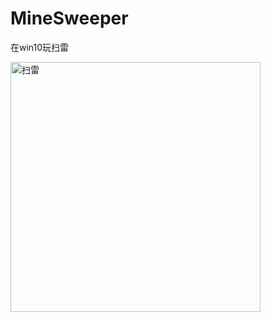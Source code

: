 # MineSweeper
在win10玩扫雷

<img src="https://timgsa.baidu.com/timg?image&quality=80&size=b9999_10000&sec=1592669172087&di=850fbbaced39678785b5acdf3ea2e8f4&imgtype=0&src=http%3A%2F%2Fpic.baike.soso.com%2Fp%2F20131221%2F20131221060140-2027942049.jpg" width=400 alt="扫雷">
